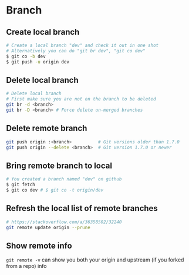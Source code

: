 # Branch

## Create local branch

```bash
# Create a local branch "dev" and check it out in one shot
# Alternatively you can do "git br dev", "git co dev"
$ git co -b dev
$ git push -u origin dev
```

## Delete local branch

```bash
# Delete local branch
# First make sure you are not on the branch to be deleted
git br -d <branch>
git br -D <branch> # Force delete un-merged branches
```

## Delete remote branch

```bash
git push origin :<branch>          # Git versions older than 1.7.0
git push origin --delete <branch>  # Git version 1.7.0 or newer
```

## Bring remote branch to local

```bash
# You created a branch named "dev" on github
$ git fetch
$ git co dev # $ git co -t origin/dev
```

## Refresh the local list of remote branches

```bash
# https://stackoverflow.com/a/36358502/32240
git remote update origin --prune
```

## Show remote info

`git remote -v` can show you both your origin and upstream (if you forked from a repo) info
